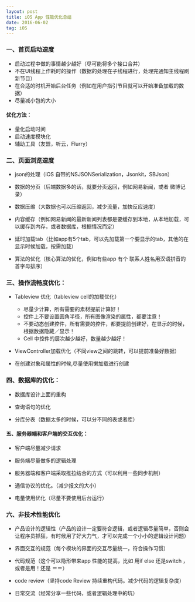 ```yaml
---
layout: post
title: iOS App 性能优化总结
date: 2016-06-02
tag: iOS
---
```

### 一、首页启动速度

* 启动过程中做的事情越少越好（尽可能将多个接口合并）
* 不在UI线程上作耗时的操作（数据的处理在子线程进行，处理完通知主线程刷新节目）
* 在合适的时机开始后台任务（例如在用户指引节目就可以开始准备加载的数据）
* 尽量减小包的大小

#### 优化方法：

* 量化启动时间
* 启动速度模块化
* 辅助工具（友盟，听云，Flurry）

 

### 二、页面浏览速度

* json的处理（iOS 自带的NSJSONSerialization，Jsonkit，SBJson）

* 数据的分页（后端数据多的话，就要分页返回，例如网易新闻，或者 微博记录）

* 数据压缩（大数据也可以压缩返回，减少流量，加快反应速度）

* 内容缓存（例如网易新闻的最新新闻列表都是要缓存到本地，从本地加载，可以缓存到内存，或者数据库，根据情况而定）

* 延时加载tab（比如app有5个tab，可以先加载第一个要显示的tab，其他的在显示时候加载，按需加载）

* 算法的优化（核心算法的优化，例如有些app 有个 联系人姓名用汉语拼音的首字母排序）

 

### 三、操作流畅度优化：

* Tableview 优化（tableview cell的加载优化）
	- 尽量少计算，所有需要的素材提前计算好！
   - 控件上不要设置圆角半径，所有图像渲染的属性，都要注意！
   - 不要动态创建控件，所有需要的控件，都要提前创建好，在显示的时候，根据数据隐藏／显示！
   - Cell 中控件的层次越少越好，数量越少越好！


* ViewController加载优化（不同view之间的跳转，可以提前准备好数据）
* 在创建对象和属性的时候,尽量使用懒加载进行创建

 

### 四、数据库的优化：

* 数据库设计上面的重构

* 查询语句的优化

* 分库分表（数据太多的时候，可以分不同的表或者库）

 

#### 五、服务器端和客户端的交互优化：

* 客户端尽量减少请求

* 服务端尽量做多的逻辑处理

* 服务器端和客户端采取推拉结合的方式（可以利用一些同步机制）

* 通信协议的优化。（减少报文的大小）

* 电量使用优化（尽量不要使用后台运行）


### 六、非技术性能优化

* 产品设计的逻辑性（产品的设计一定要符合逻辑，或者逻辑尽量简单，否则会让程序员抓狂，有时候用了好大力气，才可以完成一个小小的逻辑设计问题）

* 界面交互的规范（每个模块的界面的交互尽量统一，符合操作习惯）

* 代码规范（这个可以隐形带来app 性能的提高，比如 用if else 还是switch ，或者是用！还是 ＝＝）

* code review（坚持code Review 持续重构代码。减少代码的逻辑复杂度）

* 日常交流（经常分享一些代码，或者逻辑处理中的坑）
 
 
 



